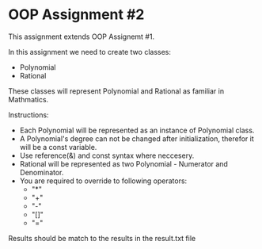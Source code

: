 # OOP Assignment #2

This assignment extends OOP Assignemt #1.

In this assignment we need to create two classes: 
* Polynomial
* Rational

These classes will represent Polynomial and Rational as familiar in Mathmatics.

Instructions:
* Each Polynomial will be represented as an instance of Polynomial class.
* A Polynomial's degree can not be changed after initialization, therefor it will be a const variable.
* Use reference(&) and const syntax where neccesery.
* Rational will be represented as two Polynomial - Numerator and Denominator.
* You are required to override to following operators:
  - "*"
  - "+"
  - "-"
  - "[]"
  - "="


Results should be match to the results in the result.txt file
